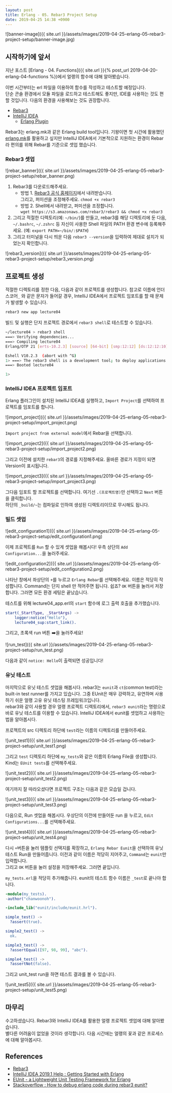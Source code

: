 ```yaml
---
layout: post
title: Erlang - 05. Rebar3 Project Setup
date: 2019-04-25 14:38 +0900
---
```


![banner-image]({{ site.url }}/assets/images/2019-04-25-erlang-05-rebar3-project-setup/banner-image.jpg)

## 시작하기에 앞서

지난 포스트 [Erlang - 04. Functions]({{ site.url }}{% post_url 2019-04-20-erlang-04-functions %})에서 얼랭의 함수에 대해 알아봤습니다.  

이번 시간부터는 erl 파일을 이용하여 함수를 작성하고 테스트할 예정입니다.  
단순 콘솔 환경에서 모듈 파일을 로드하고 테스트해도 좋지만, IDE를 사용하는 것도 편할 것입니다. 다음의 환경을 사용해보는 것도 권장합니다.

- [Rebar3](https://www.rebar3.org/)
- [IntelliJ IDEA](https://www.jetbrains.com/idea/download/)
  - [Erlang Plugin](https://www.jetbrains.com/help/idea/getting-started-with-erlang.html)

Rebar3는 erlang.mk과 같은 Erlang build tool입니다. 기왕이면 첫 시간에 활용했던 [erlang.mk](https://erlang.mk/)를 활용하고 싶지만 IntelliJ IDEA에서 기본적으로 지원하는 환경이 Rebar라 편의를 위해 Rebar를 기준으로 셋업 했습니다.

### Rebar3 셋업

![rebar_banner]({{ site.url }}/assets/images/2019-04-25-erlang-05-rebar3-project-setup/rebar_banner.png)

1. Rebar3를 다운로드해주세요.
    - 방법 1. [Rebar3 공식 홈페이지](https://www.rebar3.org/)에서 내려받습니다.  
      그리고, 퍼미션을 조정해주세요. `chmod +x rebar3`
    - 방법 2. Shell에서 내려받고, 퍼미션을 조정합니다.  
      `wget https://s3.amazonaws.com/rebar3/rebar3 && chmod +x rebar3`
2. 그리고 적절한 디렉토리(예: `~/bin/`)를 만들고, rebar3를 해당 디렉토리에 둔 다음, `~/.bashrc`, `~/.zshrc` 등 자신이 사용한 Shell 파일의 PATH 환경 변수에 등록해주세요. (예: `export PATH=~/bin/:$PATH`)
3. 그리고 터미널을 다시 띄운 다음 `rebar3 --version`을 입력하여 제대로 설치가 되었는지 확인합니다.

![rebar3_version]({{ site.url }}/assets/images/2019-04-25-erlang-05-rebar3-project-setup/rebar3_version.png)

## 프로젝트 생성

적절한 디렉토리를 정한 다음, 다음과 같이 프로젝트를 생성합니다. 참고로 이름에 언더 스코어`_` 와 같은 문자가 들어갈 경우, IntelliJ IDEA에서 프로젝트 임포트를 할 때 문제가 발생할 수 있습니다.

```bash
rebar3 new app lecture04
```

빌드 및 실행은 단지 프로젝트 경로에서 `rebar3 shell`로  테스트할 수 있습니다.

```bash
~/lecture04 > rebar3 shell
===> Verifying dependencies...
===> Compiling lecture04
Erlang/OTP 21 [erts-10.2.3] [source] [64-bit] [smp:12:12] [ds:12:12:10] [async-threads:1] [hipe] [dtrace]

Eshell V10.2.3  (abort with ^G)
1> ===> The rebar3 shell is a development tool; to deploy applications in production, consider using releases (http://www.rebar3.org/docs/releases)
===> Booted lecture04

1>
```

### IntelliJ IDEA 프로젝트 임포트

Erlang 플러그인이 설치된 IntelliJ IDEA를 실행하고, `Import Project`를 선택하여 프로젝트를 임포트를 합니다.

![import_project]({{ site.url }}/assets/images/2019-04-25-erlang-05-rebar3-project-setup/import_project.png)

`Import project from external model`에서 Rebar을 선택합니다.

![import_project2]({{ site.url }}/assets/images/2019-04-25-erlang-05-rebar3-project-setup/import_project2.png)

그리고 이전에 설치한 `rebar3`의 경로를 지정해주세요. 올바른 경로가 지정이 되면 Version이 표시됩니다.

![import_project3]({{ site.url }}/assets/images/2019-04-25-erlang-05-rebar3-project-setup/import_project3.png)

그다음 임포트 할 프로젝트를 선택합니다. 여기선 `.(프로젝트명)`만 선택하고 `Next` 버튼을 클릭합니다.  
하단의 `_build/~`는 컴파일로 인하여 생성된 디렉토리이므로 무시해도 됩니다.

### 빌드 셋업

![edit_configuration1]({{ site.url }}/assets/images/2019-04-25-erlang-05-rebar3-project-setup/edit_configuration1.png)

이제 프로젝트를 `Run` 할 수 있게 셋업을 해봅시다! 우측 상단의 `Add Configuration...`을 눌러주세요.

![edit_configuration2]({{ site.url }}/assets/images/2019-04-25-erlang-05-rebar3-project-setup/edit_configuration2.png)

나타난 창에서 좌상단의 `+`를 누르고 `Erlang Rebar`를 선택해주세요. 이름은 적당히 작성합니다. Command는 단지 shell 만 적어주면 됩니다. 쉽죠? `OK` 버튼을 눌러서 저장합니다. 그러면 모든 환경 세팅은 끝났습니다.

테스트를 위해 lecture04_app.erl의 `start` 함수에 로그 출력 호출을 추가했습니다.

```erlang
start(_StartType, _StartArgs) ->
    logger:notice("Hello"),
    lecture04_sup:start_link().
```

그리고, 초록색 run 버튼 ➡️을 눌러주세요!

![run_test]({{ site.url }}/assets/images/2019-04-25-erlang-05-rebar3-project-setup/run_test.png)

다음과 같이 `notice: Hello`이 출력되면 성공입니다!

### 유닛 테스트

마지막으로 유닛 테스트 셋업을 해봅시다. rebar3는 `eunit`과 `ct`(common test)라는 built-in test runner를 가지고 있습니다. 그중 EUnit은 매우 강력하고, 유연하며 사용하기 쉬운 얼랭 고유 유닛 테스팅 프레임워크입니다.  
rebar3와 같이 사용할 경우 얼랭 프로젝트 디렉토리에서, `rebar3 eunit`라는 명령으로 바로 유닛 테스트를 이용할 수 있습니다. IntelliJ IDEA에서 eunit를 셋업하고 사용하는 법을 알아봅시다.

프로젝트의 src 디렉토리 하단에 `test`라는 이름의 디렉토리를 만들어주세요.

![unit_test1]({{ site.url }}/assets/images/2019-04-25-erlang-05-rebar3-project-setup/unit_test1.png)

그리고 `test` 디렉토리 하단에 `my_tests`와 같은 이름의 Erlang File을 생성합니다. Kind는 `EUnit tests`를 선택해주세요.

![unit_test2]({{ site.url }}/assets/images/2019-04-25-erlang-05-rebar3-project-setup/unit_test2.png)

여기까지 잘 따라오셨다면 프로젝트 구조는 다음과 같은 모습일 겁니다.

![unit_test3]({{ site.url }}/assets/images/2019-04-25-erlang-05-rebar3-project-setup/unit_test3.png)

다음으로, Run 셋업을 해봅시다. 우상단의 이전에 만들어둔 run 을 누르고, `Edit Configurations...`를 선택해주세요.

![unit_test4]({{ site.url }}/assets/images/2019-04-25-erlang-05-rebar3-project-setup/unit_test4.png)

다시 `+`버튼을 눌러 템플릿 선택지를 확장하고, `Erlang Rebar Eunit`을 선택하여 유닛 테스트 Run을 만들어줍니다. 이전과 같이 이름은 적당히 지어주고, `Command`는 `eunit`만 입력합니다.  
그리고 `OK` 버튼을 눌러 설정을 저장해주세요. 그러면 끝입니다.

`my_tests.erl`을 적당히 추가해줍니다. eunit의 테스트 함수 이름은 `_test`로 끝나야 합니다.

```erlang
-module(my_tests).
-author("chanwoonoh").

-include_lib("eunit/include/eunit.hrl").

simple_test() ->
  ?assert(true).

simple2_test() ->
  ok.

simple3_test() ->
  ?assertEqual([97, 98, 99], "abc").

simple4_test() ->
  ?assertNot(false).
```

그리고 unit_test run을 하면 테스트 결과를 볼 수 있습니다.

![unit_test5]({{ site.url }}/assets/images/2019-04-25-erlang-05-rebar3-project-setup/unit_test5.png)

## 마무리

수고하셨습니다. Rebar3와 IntelliJ IDEA를 활용한 얼랭 프로젝트 셋업에 대해 알아봤습니다.  
별다른 어려움이 없었을 것이라 생각합니다. 다음 시간에는 얼랭의 꽃과 같은 프로세스에 대해 알아봅시다.

## References

- [Rebar3](https://www.rebar3.org/)
- [IntelliJ IDEA 2019.1 Help : Getting Started with Erlang](https://www.jetbrains.com/help/idea/getting-started-with-erlang.html)
- [EUnit - a Lightweight Unit Testing Framework for Erlang](http://erlang.org/doc/apps/eunit/chapter.html)
- [Stackoverflow : How to debug erlang code during rebar3 eunit?](https://stackoverflow.com/questions/34658714/how-to-debug-erlang-code-during-rebar3-eunit)
